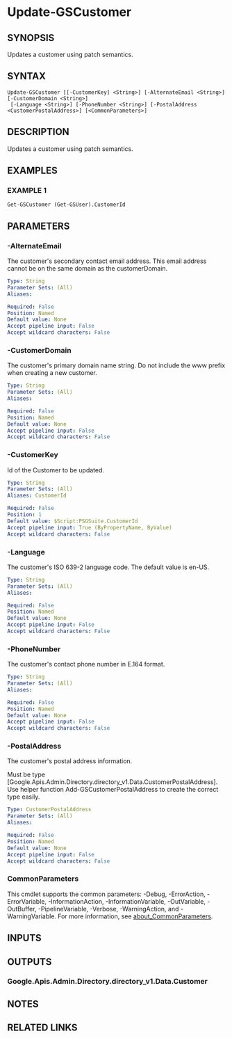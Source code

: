 # Update-GSCustomer

## SYNOPSIS
Updates a customer using patch semantics.

## SYNTAX

```
Update-GSCustomer [[-CustomerKey] <String>] [-AlternateEmail <String>] [-CustomerDomain <String>]
 [-Language <String>] [-PhoneNumber <String>] [-PostalAddress <CustomerPostalAddress>] [<CommonParameters>]
```

## DESCRIPTION
Updates a customer using patch semantics.

## EXAMPLES

### EXAMPLE 1
```
Get-GSCustomer (Get-GSUser).CustomerId
```

## PARAMETERS

### -AlternateEmail
The customer's secondary contact email address.
This email address cannot be on the same domain as the customerDomain.

```yaml
Type: String
Parameter Sets: (All)
Aliases:

Required: False
Position: Named
Default value: None
Accept pipeline input: False
Accept wildcard characters: False
```

### -CustomerDomain
The customer's primary domain name string.
Do not include the www prefix when creating a new customer.

```yaml
Type: String
Parameter Sets: (All)
Aliases:

Required: False
Position: Named
Default value: None
Accept pipeline input: False
Accept wildcard characters: False
```

### -CustomerKey
Id of the Customer to be updated.

```yaml
Type: String
Parameter Sets: (All)
Aliases: CustomerId

Required: False
Position: 1
Default value: $Script:PSGSuite.CustomerId
Accept pipeline input: True (ByPropertyName, ByValue)
Accept wildcard characters: False
```

### -Language
The customer's ISO 639-2 language code.
The default value is en-US.

```yaml
Type: String
Parameter Sets: (All)
Aliases:

Required: False
Position: Named
Default value: None
Accept pipeline input: False
Accept wildcard characters: False
```

### -PhoneNumber
The customer's contact phone number in E.164 format.

```yaml
Type: String
Parameter Sets: (All)
Aliases:

Required: False
Position: Named
Default value: None
Accept pipeline input: False
Accept wildcard characters: False
```

### -PostalAddress
The customer's postal address information.

Must be type \[Google.Apis.Admin.Directory.directory_v1.Data.CustomerPostalAddress\].
Use helper function Add-GSCustomerPostalAddress to create the correct type easily.

```yaml
Type: CustomerPostalAddress
Parameter Sets: (All)
Aliases:

Required: False
Position: Named
Default value: None
Accept pipeline input: False
Accept wildcard characters: False
```

### CommonParameters
This cmdlet supports the common parameters: -Debug, -ErrorAction, -ErrorVariable, -InformationAction, -InformationVariable, -OutVariable, -OutBuffer, -PipelineVariable, -Verbose, -WarningAction, and -WarningVariable. For more information, see [about_CommonParameters](http://go.microsoft.com/fwlink/?LinkID=113216).

## INPUTS

## OUTPUTS

### Google.Apis.Admin.Directory.directory_v1.Data.Customer
## NOTES

## RELATED LINKS
